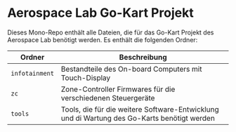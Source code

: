 # Aerospace Lab Go-Kart Projekt

Dieses Mono-Repo enthält alle Dateien, die für das Go-Kart Projekt des Aerospace Lab benötigt werden. Es enthält die folgenden Ordner:

| Ordner | Beschreibung |
| ------ | ------------ |
| `infotainment` | Bestandteile des On-board Computers mit Touch-Display |
| `zc` | Zone-Controller Firmwares für die verschiedenen Steuergeräte |
| `tools` | Tools, die für die weitere Software-Entwicklung und di Wartung des Go-Karts benötigt werden |
